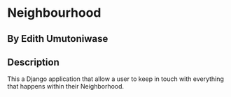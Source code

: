 # Neighbourhood

## By Edith Umutoniwase

## Description

This a Django application that allow a user to keep in touch with everything that happens within their Neighborhood.